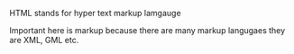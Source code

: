 HTML stands for hyper text markup lamgauge

Important here is markup because there are many markup langugaes they are XML, GML etc.
